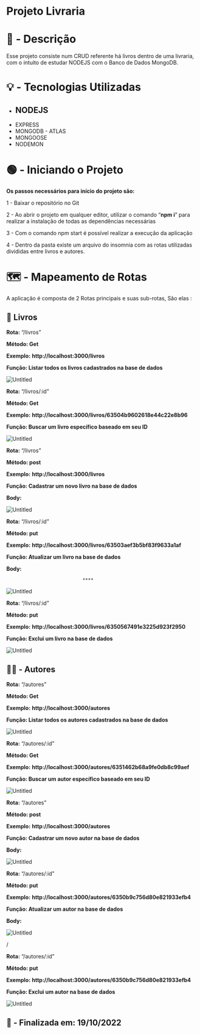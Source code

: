 # Projeto Livraria

# 📄 - Descrição

Esse projeto consiste num CRUD referente há livros dentro de uma livraria, com o intuito de estudar NODEJS com o Banco de Dados MongoDB. 

# 💡 - Tecnologias Utilizadas

- NODEJS
    - 
- EXPRESS
- MONGODB - ATLAS
- MONGOOSE
- NODEMON

# 🟢 - Iniciando o Projeto

**Os passos necessários para início do projeto são:** 

1 - Baixar o repositório no Git

2 - Ao abrir o projeto em qualquer editor, utilizar o comando “**npm i**” para realizar a instalação de todas as dependências necessárias

3 - Com o comando npm start é possível realizar a execução da aplicação

4 - Dentro da pasta existe um arquivo do insomnia com as rotas utilizadas divididas entre livros e autores.

# 🗺️ - Mapeamento de Rotas

A aplicação é composta de 2 Rotas principais e suas sub-rotas, São elas :

## 📕 Livros

**Rota:** “/livros”

**Método: Get**

**Exemplo:** **http://localhost:3000/livros**

**Função: Listar todos os livros cadastrados na base de dados**

![Untitled](Projeto%20Livraria%2041e12405566a40cfb54f408e76f22005/Untitled.png)

**Rota:** “/livros/:id”

**Método: Get**

**Exemplo:** **http://localhost:3000/livros/63504b9602618e44c22e8b96**

**Função: Buscar um livro específico baseado em seu ID**

![Untitled](Projeto%20Livraria%2041e12405566a40cfb54f408e76f22005/Untitled%201.png)

**Rota:** “/livros”

**Método: post**

**Exemplo:** **http://localhost:3000/livros**

**Função: Cadastrar um novo livro na base de dados**

**Body:**

![Untitled](Projeto%20Livraria%2041e12405566a40cfb54f408e76f22005/Untitled%202.png)

**Rota:** “/livros/:id”

**Método: put**

**Exemplo:** **http://localhost:3000/livros/63503aef3b5bf83f9633a1af**

**Função: Atualizar um livro na base de dados**

**Body:**

                                ****

![Untitled](Projeto%20Livraria%2041e12405566a40cfb54f408e76f22005/Untitled%203.png)

**Rota:** “/livros/:id”

**Método: put**

**Exemplo:** **http://localhost:3000/livros/6350567491e3225d923f2950**

**Função: Exclui um livro na base de dados**

![Untitled](Projeto%20Livraria%2041e12405566a40cfb54f408e76f22005/Untitled%204.png)

## ✍🏾 - Autores

**Rota:** “/autores”

**Método: Get**

**Exemplo:** **http://localhost:3000/autores**

**Função: Listar todos os autores cadastrados na base de dados**

![Untitled](Projeto%20Livraria%2041e12405566a40cfb54f408e76f22005/Untitled%205.png)

**Rota:** “/autores/:id”

**Método: Get**

**Exemplo:** **http://localhost:3000/autores/6351462b68a9fe0db8c99aef**

**Função: Buscar um autor específico baseado em seu ID**

![Untitled](Projeto%20Livraria%2041e12405566a40cfb54f408e76f22005/Untitled%206.png)

**Rota:** “/autores”

**Método: post**

**Exemplo:** **http://localhost:3000/autores**

**Função: Cadastrar um novo autor na base de dados**

**Body:**

![Untitled](Projeto%20Livraria%2041e12405566a40cfb54f408e76f22005/Untitled%207.png)

**Rota:** “/autores/:id”

**Método: put**

**Exemplo:** **http://localhost:3000/autores/6350b9c756d80e821933efb4**

**Função: Atualizar um autor na base de dados**

**Body:**

![Untitled](Projeto%20Livraria%2041e12405566a40cfb54f408e76f22005/Untitled%208.png)

/

**Rota:** “/autores/:id”

**Método: put**

**Exemplo:** **http://localhost:3000/autores/6350b9c756d80e821933efb4**

**Função: Exclui um autor na base de dados**

![Untitled](Projeto%20Livraria%2041e12405566a40cfb54f408e76f22005/Untitled%209.png)

## 🏁 - Finalizada em: 19/10/2022
